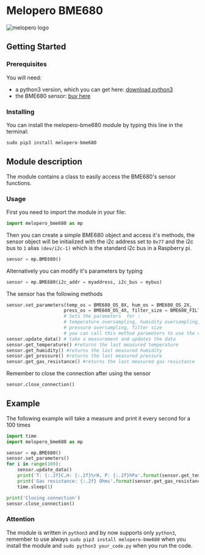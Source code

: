 # Melopero BME680
![melopero logo](images/sensor.jpg?raw=true)

## Getting Started
### Prerequisites
You will need:
- a python3 version, which you can get here: [download python3](https://www.python.org/downloads/)
- the BME680 sensor: [buy here](https://www.melopero.com/categoria-prodotto/melopero-engineering/)

### Installing
You can install the melopero-bme680 module by typing this line in the terminal:
```python
sudo pip3 install melopero-bme680
```

## Module description
The module contains a class to easily access the BME680's sensor functions.

### Usage
First you need to import the module in your file:
```python
import melopero_bme680 as mp
```
Then you can create a simple BME680 object and access it's methods, the sensor object will be initialized with the i2c address set to `0x77` and the i2c bus to `1` alias `(dev/i2c-1)` which is the standard i2c bus in a Raspberry pi.
```python
sensor = mp.BME680()
```
Alternatively you can modify it's parameters by typing
```python
sensor = mp.BME680(i2c_addr = myaddress, i2c_bus = mybus)
```

The sensor has the following methods
```python
sensor.set_parameters(temp_os = BME680_OS_8X, hum_os = BME680_OS_2X,
                     press_os = BME680_OS_4X, filter_size = BME680_FILTER_SIZE_3)
                     # Sets the parameters  for :  
                     # temperature oversampling, humidity oversampling,
                     # pressure oversampling, filter size
                     # you can call this method parameters to use the default parameters
sensor.update_data() # take a measurement and updates the data
sensor.get_temperature() #returns the last measured temperature
sensor.get_humidity() #returns the last measured humidity
sensor.get_pressure() #returns the last measured pressure
sensor.get_gas_resistance() #returns the last measured gas resistance
```
Remember to close the connection after using the sensor
```python
sensor.close_connection()
```

## Example
The following example will take a measure and print it every second for a 100 times
```python
import time
import melopero_bme680 as mp

sensor = mp.BME680()
sensor.set_parameters()
for i in range(100):
    sensor.update_data()
    print('T: {:.2f}C,H: {:.2f}%rH, P: {:.2f}hPa'.format(sensor.get_temperature(), sensor.get_humidity(), sensor.get_pressure()))
    print('Gas resistance: {:.2f} Ohms'.format(sensor.get_gas_resistance()))
    time.sleep(1)

print('Closing connection')
sensor.close_connection()
```
### Attention

The module is written in `python3` and by now supports only `python3`, remember to use always `sudo pip3 install melopero-bme680` when you install the module and `sudo python3 your_code.py` when you run the code.
